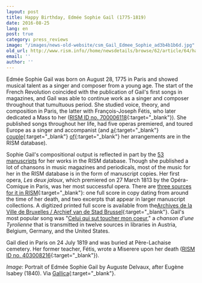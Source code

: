 ```yaml
---
layout: post
title: Happy Birthday, Edmée Sophie Gail (1775-1819)
date: 2016-08-25
lang: en
post: true
category: press_reviews
image: "/images/news-old-website/csm_Gail_Edmee_Sophie_ad3b4b1b6d.jpg"
old_url: http://www.rism.info//home/newsdetails/browse/62/article/64/happy-birthday-edmee-sophie-gail-1775-1819.html
email: ''
author: ''
---
```



Edmée Sophie Gail was born on August 28, 1775 in Paris and showed musical talent as a singer and composer from a young age. The start of the French Revolution coincided with the publication of Gail's first songs in magazines, and Gail was able to continue work as a singer and composer throughout that tumultuous period. She studied voice, theory, and composition in Paris, the latter with François-Joseph Fétis, who later dedicated a Mass to her ([RISM ID no. 700006118](https://opac.rism.info/search?id=700006118&Language=en){:target="_blank"}). She published songs throughout her life, had five operas premiered, and toured Europe as a singer and accompanist (and [a](https://opac.rism.info/search?id=450013351&Language=en){:target="_blank"} [couple](https://opac.rism.info/search?id=454000094&Language=en){:target="_blank"} [of](https://opac.rism.info/search?id=450012900&Language=en){:target="_blank"} her arrangements are in the RISM database).

Sophie Gail's compositional output is reflected in part by the [53 manuscripts](https://opac.rism.info/search?View=rism&author=Edm%C3%A9e+Sophie+Gail&Language=en "external-link-new-window") for her works in the RISM database. Though she published a lot of chansons in music magazines and periodicals, most of the music for her in the RISM database is in the form of manuscript copies. Her first opera, _Les deux jaloux_, which premiered on 27 March 1813 by the Opéra-Comique in Paris, was her most successful opera. There are [three sources for it in RISM](https://opac.rism.info/search?View=rism&author=Edm%C3%A9e+Sophie+Gail&q=jaloux&Language=en){:target="_blank"}: one full score in copy dating from around the time of her death, and two excerpts that appear in larger manuscript collections. A digitized printed full score is available from the[Archives de la Ville de Bruxelles / Archief van de Stad Brussel](https://archive.org/details/lesdeuxjalouxopr00pfull){:target="_blank"}. Gail's most popular song was "[Celui qui sut toucher mon coeur](https://opac.rism.info/search?View=rism&author=Edm%C3%A9e+Sophie+Gail&q=coeur&Language=en "external-link-new-window")," a _chanson d'une Tyrolienne_ that is transmitted in twelve sources in libraries in Austria, Belgium, Germany, and the United States.

Gail died in Paris on 24 July 1819 and was buried at Père-Lachaise cemetery. Her former teacher, Fétis, wrote a Miserere upon her death ([RISM ID no. 403008216](https://opac.rism.info/search?id=403008216&Language=en){:target="_blank"}).

_Image_: Portrait of Edmée Sophie Gail by Auguste Delvaux, after Eugène Isabey (1840). Via [Gallica](http://gallica.bnf.fr/ark:/12148/btv1b8418085x){:target="_blank"}.

<script type="text/javascript">var switchTo5x=true;</script><script type="text/javascript" src="http://w.sharethis.com/button/buttons.js"></script><script type="text/javascript">stLight.options({publisher: "9b601438-1ce1-49d8-bfd7-9cff5df54c17", doNotHash: false, doNotCopy: false, hashAddressBar: false});</script>




